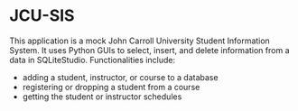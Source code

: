# JCU-SIS

This application is a mock John Carroll University Student Information System. It uses Python GUIs to select, insert, and delete information from a data in SQLiteStudio.
Functionalities include:
- adding a student, instructor, or course to a database
- registering or dropping a student from a course
- getting the student or instructor schedules
